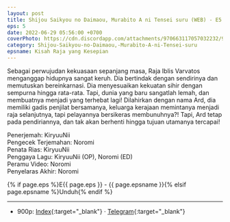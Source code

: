 ```yaml
---
layout: post
title: Shijou Saikyou no Daimaou, Murabito A ni Tensei suru (WEB) - E5
eps: 5
date: 2022-06-29 05:56:00 +0700
coverPhoto: https://cdn.discordapp.com/attachments/970663117057032232/991476594357055539/mpv-shot0089.jpg
category: Shijou-Saikyou-no-Daimaou,-Murabito-A-ni-Tensei-suru
epsname: Kisah Raja yang Kesepian
---
```


Sebagai perwujudan kekuasaan sepanjang masa, Raja Iblis Varvatos menganggap hidupnya sangat keruh. Dia bertindak dengan sendirinya dan memutuskan bereinkarnasi. Dia menyesuaikan kekuatan sihir dengan sempurna hingga rata-rata. Tapi, dunia yang baru sangatlah lemah, dan membuatnya menjadi yang terhebat lagi! Dilahirkan dengan nama Ard, dia memiliki gadis penjilat bersamanya, keluarga kerajaan memintanya menjadi raja selanjutnya, tapi pelayannya bersikeras membunuhnya?! Tapi, Ard tetap pada pendiriannya, dan tak akan berhenti hingga tujuan utamanya tercapai!

Penerjemah: KiryuuNii<br>
Pengecek Terjemahan: Noromi<br>
Penata Rias: KiryuuNii<br>
Penggaya Lagu: KiryuuNii (OP), Noromi (ED)<br>
Peramu Video: Noromi<br>
Penyelaras Akhir: Noromi<br>

{% if page.eps %}E{{ page.eps }} - {{ page.epsname }}{% elsif page.epsname %}Unduh{% endif %}

---
- 900p: [Index](https://proyek.a-1ddl.workers.dev/0:/Musim%20Semi%202022/%5BWEB%5D/%5BA-1%5D%20Shijou%20Saikyou%20no%20Daimaou,%20Murabito%20A%20ni%20Tensei%20suru%20%5BWEB%5D%5Bx265%20900p%5D%5BAAC%5D/%5BA-1%5D%20Shijou%20Saikyou%20no%20Daimaou,%20Murabito%20A%20ni%20Tensei%20suru%20-%2005%20%5BWEB%5D%5Bx264%20900p%5D%5BAAC%5D%5BCE72415B%5D.mkv){:target="_blank"} &middot; [Telegram](https://t.me/a1fansubweeklies/100){:target="_blank"}
